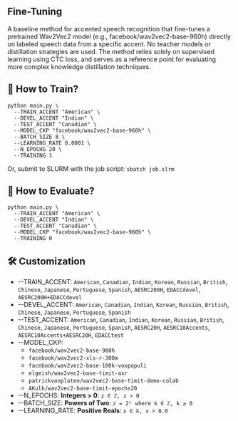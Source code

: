 ## Fine-Tuning
A baseline method for accented speech recognition that fine-tunes a pretrained Wav2Vec2 model (e.g., facebook/wav2vec2-base-960h) directly on labeled speech data from a specific accent. No teacher models or distillation strategies are used. The method relies solely on supervised learning using CTC loss, and serves as a reference point for evaluating more complex knowledge distillation techniques.


## 🚀 How to Train?
```
python main.py \
  --TRAIN_ACCENT "American" \
  --DEVEL_ACCENT "Indian" \
  --TEST_ACCENT "Canadian" \
  --MODEL_CKP "facebook/wav2vec2-base-960h" \
  --BATCH_SIZE 8 \
  --LEARNING_RATE 0.0001 \
  --N_EPOCHS 20 \
  --TRAINING 1
```
Or, submit to SLURM with the job script: `sbatch job.slrm`


## 🧪 How to Evaluate?
```
python main.py \
  --TRAIN_ACCENT "American" \
  --DEVEL_ACCENT "Indian" \
  --TEST_ACCENT "Canadian" \
  --MODEL_CKP "facebook/wav2vec2-base-960h" \
  --TRAINING 0
```


## 🛠️ Customization
- --TRAIN_ACCENT: `American`, `Canadian`, `Indian`, `Korean`, `Russian`, `British`, `Chinese`, `Japanese`, `Portuguese`, `Spanish`, `AESRC200H`, `EDACCdevel`, `AESRC200H+EDACCdevel`
- --DEVEL_ACCENT: `American`, `Canadian`, `Indian`, `Korean`, `Russian`, `British`, `Chinese`, `Japanese`, `Portuguese`, `Spanish`
- --TEST_ACCENT: `American`, `Canadian`, `Indian`, `Korean`, `Russian`, `British`, `Chinese`, `Japanese`, `Portuguese`, `Spanish`, `AESRC20H`, `AESRC10Accents`, `AESRC10Accents+AESRC20H`, `EDACCtest`
- --MODEL_CKP:
  - `facebook/wav2vec2-base-960h`
  - `facebook/wav2vec2-xls-r-300m`
  - `facebook/wav2vec2-base-100k-voxpopuli`
  - `elgeish/wav2vec2-base-timit-asr`
  - `patrickvonplaten/wav2vec2-base-timit-demo-colab`
  - `AKulk/wav2vec2-base-timit-epochs20`
- --N_EPOCHS: **Integers > 0**: `z ∈ ℤ, z > 0`
- --BATCH_SIZE: **Powers of Two**: `z = 2ᵏ where k ∈ ℤ, k ≥ 0`
- --LEARNING_RATE: **Positive Reals**: `x ∈ ℝ, x > 0.0`






